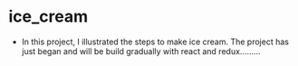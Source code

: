 # ice_cream

- In this project, I illustrated the steps to make ice cream. The project has just began and will be build gradually with react and redux.........
